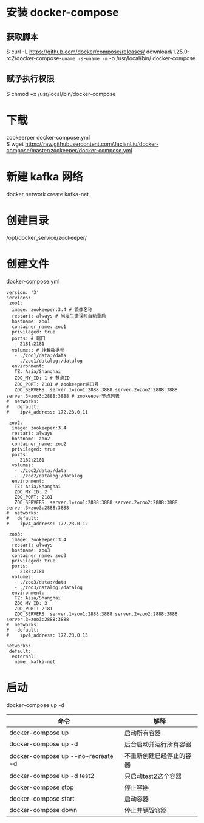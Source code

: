 # 安装 docker-compose  
## 获取脚本  
$ curl -L https://github.com/docker/compose/releases/  download/1.25.0-rc2/docker-compose-`uname -s`-`uname -m` -o /usr/local/bin/  docker-compose
## 赋予执行权限  
$ chmod +x /usr/local/bin/docker-compose  

# 下载  
zookeerper docker-compose.yml    
$ wget https://raw.githubusercontent.com/JacianLiu/docker-compose/master/zookeeper/docker-compose.yml   

# 新建 kafka 网络  
docker network create kafka-net  

# 创建目录  
/opt/docker_service/zookeeper/  

# 创建文件   
docker-compose.yml    

```
version: '3'
services:
 zoo1:
  image: zookeeper:3.4 # 镜像名称
  restart: always # 当发生错误时自动重启
  hostname: zoo1
  container_name: zoo1
  privileged: true
  ports: # 端口
   - 2181:2181
  volumes: # 挂载数据卷
   - ./zoo1/data:/data
   - ./zoo1/datalog:/datalog 
  environment:
   TZ: Asia/Shanghai
   ZOO_MY_ID: 1 # 节点ID
   ZOO_PORT: 2181 # zookeeper端口号
   ZOO_SERVERS: server.1=zoo1:2888:3888 server.2=zoo2:2888:3888 server.3=zoo3:2888:3888 # zookeeper节点列表
#  networks:
#   default:
#    ipv4_address: 172.23.0.11
 
 zoo2:
  image: zookeeper:3.4
  restart: always
  hostname: zoo2
  container_name: zoo2
  privileged: true
  ports:
   - 2182:2181
  volumes:
   - ./zoo2/data:/data
   - ./zoo2/datalog:/datalog
  environment:
   TZ: Asia/Shanghai
   ZOO_MY_ID: 2
   ZOO_PORT: 2181
   ZOO_SERVERS: server.1=zoo1:2888:3888 server.2=zoo2:2888:3888 server.3=zoo3:2888:3888
#  networks:
#   default:
#    ipv4_address: 172.23.0.12
 
 zoo3:
  image: zookeeper:3.4
  restart: always
  hostname: zoo3
  container_name: zoo3
  privileged: true
  ports:
   - 2183:2181
  volumes:
   - ./zoo3/data:/data
   - ./zoo3/datalog:/datalog
  environment:
   TZ: Asia/Shanghai
   ZOO_MY_ID: 3
   ZOO_PORT: 2181
   ZOO_SERVERS: server.1=zoo1:2888:3888 server.2=zoo2:2888:3888 server.3=zoo3:2888:3888
#  networks:
#   default:
#    ipv4_address: 172.23.0.13
 
networks:
 default:
  external:
   name: kafka-net

```


# 启动  
docker-compose up -d  

|命令|解释|
|-|-|
|docker-compose up|启动所有容器|
|docker-compose up -d|后台启动并运行所有容器|
|docker-compose up --no-recreate -d|不重新创建已经停止的容器|
|docker-compose up -d test2|只启动test2这个容器|
|docker-compose stop|停止容器|
|docker-compose start|启动容器|
|docker-compose down|停止并销毁容器|   



